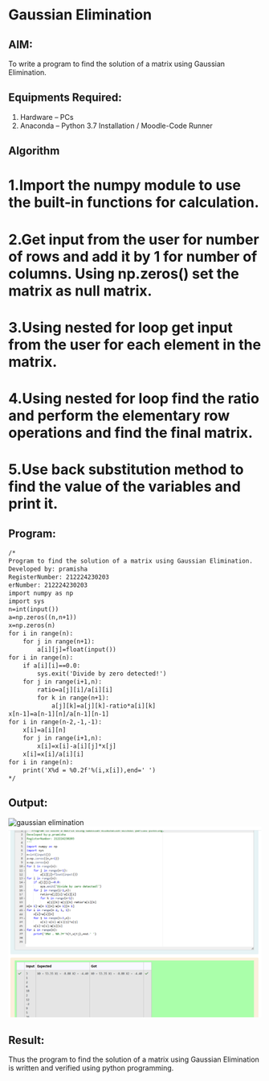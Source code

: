 # Gaussian Elimination

## AIM:
To write a program to find the solution of a matrix using Gaussian Elimination.

## Equipments Required:
1. Hardware – PCs
2. Anaconda – Python 3.7 Installation / Moodle-Code Runner

## Algorithm
# 1.Import the numpy module to use the built-in functions for calculation.
# 2.Get input from the user for number of rows and add it by 1 for number of columns. Using np.zeros() set the matrix as null matrix.
# 3.Using nested for loop get input from the user for each element in the matrix.
# 4.Using nested for loop find the ratio and perform the elementary row operations and find the final matrix.
# 5.Use back substitution method to find the value of the variables and print it.

## Program:
```
/*
Program to find the solution of a matrix using Gaussian Elimination.
Developed by: pramisha
RegisterNumber: 212224230203
erNumber: 212224230203
import numpy as np
import sys
n=int(input())
a=np.zeros((n,n+1))
x=np.zeros(n)
for i in range(n):
    for j in range(n+1):
        a[i][j]=float(input())
for i in range(n):
    if a[i][i]==0.0:
        sys.exit('Divide by zero detected!')
    for j in range(i+1,n):
        ratio=a[j][i]/a[i][i]
        for k in range(n+1):
            a[j][k]=a[j][k]-ratio*a[i][k]
x[n-1]=a[n-1][n]/a[n-1][n-1]
for i in range(n-2,-1,-1):
    x[i]=a[i][n]
    for j in range(i+1,n):
        x[i]=x[i]-a[i][j]*x[j]
    x[i]=x[i]/a[i][i]
for i in range(n):
    print('X%d = %0.2f'%(i,x[i]),end=' ')
*/
```

## Output:
![gaussian elimination]()
![alt text](image.png)


## Result:
Thus the program to find the solution of a matrix using Gaussian Elimination is written and verified using python programming.

